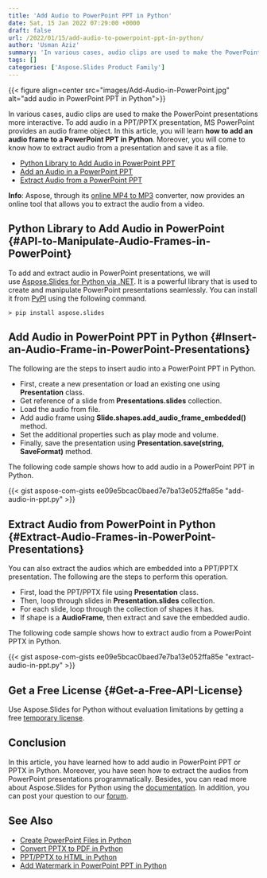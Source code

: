 ```yaml
---
title: 'Add Audio to PowerPoint PPT in Python'
date: Sat, 15 Jan 2022 07:29:00 +0000
draft: false
url: /2022/01/15/add-audio-to-powerpoint-ppt-in-python/
author: 'Usman Aziz'
summary: 'In various cases, audio clips are used to make the PowerPoint presentations more interactive. To add audio in a PPT/PPTX presentation, MS PowerPoint provides an audio frame object. In this article, you will learn **how to add an audio frame to a PowerPoint PPT in Python**. Moreover, you will come to know how to extract audio from a presentation and save it as a file.'
tags: []
categories: ['Aspose.Slides Product Family']
---
```




{{< figure align=center src="images/Add-Audio-in-PowerPoint.jpg" alt="add audio in PowerPoint PPT in Python">}}


In various cases, audio clips are used to make the PowerPoint presentations more interactive. To add audio in a PPT/PPTX presentation, MS PowerPoint provides an audio frame object. In this article, you will learn **how to add an audio frame to a PowerPoint PPT in Python**. Moreover, you will come to know how to extract audio from a presentation and save it as a file.

*   [Python Library to Add Audio in PowerPoint PPT][1]
*   [Add an Audio in a PowerPoint PPT][2]
*   [Extract Audio from a PowerPoint PPT][3]

**Info**: Aspose, through its [online MP4 to MP3][4] converter, now provides an online tool that allows you to extract the audio from a video.

## Python Library to Add Audio in PowerPoint {#API-to-Manipulate-Audio-Frames-in-PowerPoint}

To add and extract audio in PowerPoint presentations, we will use [Aspose.Slides for Python via .NET][5]. It is a powerful library that is used to create and manipulate PowerPoint presentations seamlessly. You can install it from [PyPI][6] using the following command.

```
> pip install aspose.slides
```

## Add Audio in PowerPoint PPT in Python {#Insert-an-Audio-Frame-in-PowerPoint-Presentations}

The following are the steps to insert audio into a PowerPoint PPT in Python.

*   First, create a new presentation or load an existing one using **Presentation** class.
*   Get reference of a slide from **Presentations.slides** collection.
*   Load the audio from file.
*   Add audio frame using **Slide.shapes.add\_audio\_frame\_embedded()** method.
*   Set the additional properties such as play mode and volume.
*   Finally, save the presentation using **Presentation.save(string, SaveFormat)** method.

The following code sample shows how to add audio in a PowerPoint PPT in Python.

{{< gist aspose-com-gists ee09e5bcac0baed7e7ba13e052ffa85e "add-audio-in-ppt.py" >}}

## Extract Audio from PowerPoint in Python {#Extract-Audio-Frames-in-PowerPoint-Presentations}

You can also extract the audios which are embedded into a PPT/PPTX presentation. The following are the steps to perform this operation.

*   First, load the PPT/PPTX file using **Presentation** class.
*   Then, loop through slides in **Presentation.slides** collection.
*   For each slide, loop through the collection of shapes it has.
*   If shape is a **AudioFrame**, then extract and save the embedded audio.

The following code sample shows how to extract audio from a PowerPoint PPTX in Python.

{{< gist aspose-com-gists ee09e5bcac0baed7e7ba13e052ffa85e "extract-audio-in-ppt.py" >}}

## Get a Free License {#Get-a-Free-API-License}

Use Aspose.Slides for Python without evaluation limitations by getting a free [temporary license][7].

## Conclusion

In this article, you have learned how to add audio in PowerPoint PPT or PPTX in Python. Moreover, you have seen how to extract the audios from PowerPoint presentations programmatically. Besides, you can read more about Aspose.Slides for Python using the [documentation][8]. In addition, you can post your question to our [forum][9].

## See Also

*   [Create PowerPoint Files in Python][10]
*   [Convert PPTX to PDF in Python][11]
*   [PPT/PPTX to HTML in Python][12]
*   [Add Watermark in PowerPoint PPT in Python][13]




[1]: #API-to-Manipulate-Audio-Frames-in-PowerPoint
[2]: #Insert-an-Audio-Frame-in-PowerPoint-Presentations
[3]: #Extract-Audio-Frames-in-PowerPoint-Presentations
[4]: https://products.aspose.app/slides/video/mp4-to-mp3
[5]: https://products.aspose.com/slides/python-net
[6]: https://pypi.org/project/aspose.slides/
[7]: https://purchase.aspose.com/temporary-license
[8]: https://docs.aspose.com/slides/python-net/
[9]: https://forum.aspose.com/
[10]: https://blog.aspose.com/2021/12/31/create-powerpoint-presentations-in-python/
[11]: https://blog.aspose.com/2021/12/28/convert-pptx-ppt-to-pdf-python/
[12]: https://blog.aspose.com/2021/12/16/convert-ppt-to-html-in-python/
[13]: https://blog.aspose.com/2022/02/09/add-watermark-to-powerpoint-ppt-in-python/




